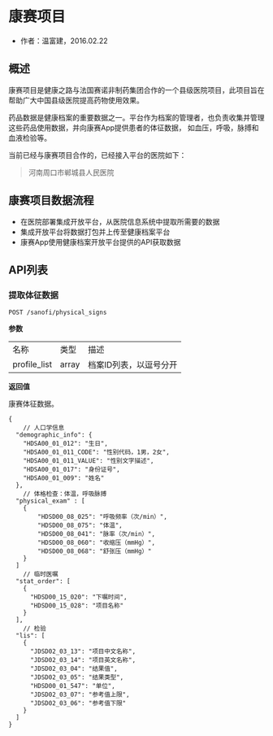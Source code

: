 康赛项目
====================

- 作者：温富建，2016.02.22

概述
---------------------

康赛项目是健康之路与法国赛诺非制药集团合作的一个县级医院项目，此项目旨在帮助广大中国县级医院提高药物使用效果。

药品数据是健康档案的重要数据之一。平台作为档案的管理者，也负责收集并管理这些药品使用数据，并向康赛App提供患者的体征数据，
如血压，呼吸，脉搏和血液检验等。

当前已经与康赛项目合作的，已经接入平台的医院如下：

> 河南周口市郸城县人民医院

康赛项目数据流程
---------------------

- 在医院部署集成开放平台，从医院信息系统中提取所需要的数据
- 集成开放平台将数据打包并上传至健康档案平台
- 康赛App使用健康档案开放平台提供的API获取数据

API列表
---------------------

### 提取体征数据

	POST /sanofi/physical_signs
	
**参数**

<table>
	<tr>
		<td>名称</td>
		<td>类型</td>
		<td>描述</td>
	</tr>
	<tr>
		<td>profile_list</td>
		<td>array</td>
		<td>档案ID列表，以逗号分开</td>
	</tr>
</table>

**返回值**

康赛体征数据。

	{
		// 人口学信息
      "demographic_info": {
        "HDSA00_01_012": "生日",
        "HDSA00_01_011_CODE": "性别代码，1男，2女",
        "HDSA00_01_011_VALUE": "性别文字描述",
        "HDSA00_01_017": "身份证号",
        "HDSA00_01_009": "姓名"
      },
      	// 体格检查：体温，呼吸脉搏
      "physical_exam" : [
      	{
      		"HDSD00_08_025": "呼吸频率（次/min）",
      		"HDSD00_08_075": "体温",
      		"HDSD00_08_041": "脉率（次/min）",
      		"HDSD00_08_060": "收缩压（mmHg）",
      		"HDSD00_08_068": "舒张压（mmHg）"
      	}
      ]
      	// 临时医嘱
      "stat_order": [
        {
          "HDSD00_15_020": "下嘱时间",
          "HDSD00_15_028": "项目名称"
        }
      ],
      	// 检验
      "lis": [
        {
          "JDSD02_03_13": "项目中文名称",
          "JDSD02_03_14": "项目英文名称",
          "JDSD02_03_04": "结果值",
          "JDSD02_03_05": "结果类型",
          "HDSD00_01_547": "单位",
          "JDSD02_03_07": "参考值上限",
          "JDSD02_03_06": "参考值下限"
        }
      ]
    }
